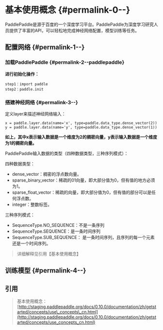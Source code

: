 # 基本使用概念 {#permalink-0--}

PaddlePaddle是源于百度的一个深度学习平台。PaddlePaddle为深度学习研究人员提供了丰富的API，可以轻松地完成神经网络配置，模型训练等任务。

## 配置网络 {#permalink-1--}

### 加载PaddlePaddle {#permalink-2--paddlepaddle}

**进行初始化操作：**

```
step1：import paddle
step2：paddle.init
```

### 搭建神经网络 {#permalink-3--}

定义layer来描述神经网络输入：

```
x = paddle.layer.data(name='x', type=paddle.data_type.dense_vector(2))
y = paddle.layer.data(name='y', type=paddle.data_type.dense_vector(1))
```

**如上，其中x表示输入数据是一个维度为2的稠密向量，y表示输入数据是一个维度为1的稠密向量。**

PaddlePaddle输入数据的类型（四种数据类型，三种序列模式）：

四种数据类型：

* dense\_vector：稠密的浮点数向量。
* sparse\_binary\_vector：稀疏的01向量，即大部分值为0，但有值的地方必须为1。
* sparse\_float\_vector：稀疏的向量，即大部分值为0，但有值的部分可以是任何浮点数。
* integer：整数标签。

三种序列模式：

* SequenceType.NO\_SEQUENCE：不是一条序列
* SequenceType.SEQUENCE：是一条时间序列
* SequenceType.SUB\_SEQUENCE： 是一条时间序列，且序列的每一个元素还是一个时间序列。



> 详细解释见引用【基本使用概念】

## 训练模型 {#permalink-4--}



## 引用

> 基本使用概念：[http://staging.paddlepaddle.org/docs/0.10.0/documentation/zh/getstarted/concepts/use\_concepts\_cn.html](http://staging.paddlepaddle.org/docs/0.10.0/documentation/zh/getstarted/concepts/use_concepts_cn.html)



